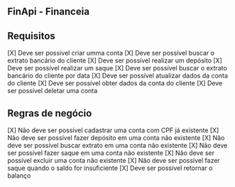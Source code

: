 ## FinApi - Financeia


## Requisitos

[X] Deve ser possível criar umma conta
[X] Deve ser possível buscar o extrato bancário do cliente
[X] Deve ser possível realizar um depósito
[X] Deve ser possível realizar um saque
[X] Deve ser possível buscar o extrato bancário do cliente por data
[X] Deve ser possível atualizar dados da conta do cliente
[X] Deve ser possível obter dados da conta do cliente
[X] Deve ser possível deletar uma conta

## Regras de negócio

[X] Não deve ser possível cadastrar uma conta com CPF já existente
[X] Não deve ser possível fazer depósito em uma conta não existente
[X] Não deve ser possível buscar extrato em uma conta não existente
[X] Não deve ser possível fazer saque em uma conta não existente
[X] Não deve ser possível excluir uma conta não existente
[X] Não deve ser possível fazer saque quando o saldo for insuficiente
[X] Deve ser possível retornar o balanço